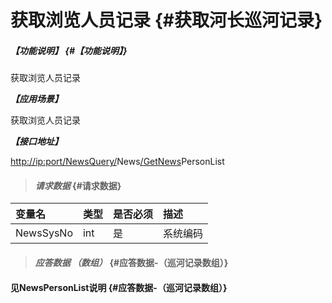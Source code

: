 # 获取浏览人员记录 {#获取河长巡河记录}

##### _【功能说明】_ {#【功能说明】}

获取浏览人员记录

_**【应用场景】**_

获取浏览人员记录

_**【接口地址】**_

[http://ip:port/NewsQuery/](http://ip:port/HMQuery/PatrolRiver/GetPatrolRivers)News[/Get](http://ip:port/HMQuery/PatrolRiver/GetPatrolRivers)[News](http://ip:port/HMQuery/PatrolRiver/GetPatrolRivers)PersonList

> #### _请求数据_ {#请求数据}

| 变量名 | 类型 | 是否必须 | 描述 |
| :--- | :--- | :--- | :--- |
| NewsSysNo | int | 是 | 系统编码 |

> #### _应答数据 （数组）_ {#应答数据-（巡河记录数组）}

#### 见NewsPersonList说明 {#应答数据-（巡河记录数组）}



